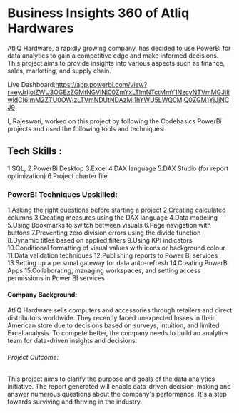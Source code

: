 # Business Insights 360 of Atliq Hardwares
AtliQ Hardware, a rapidly growing company, has decided to use PowerBi for data analytics to gain a competitive edge and make informed decisions. This project aims to provide insights into various aspects such as finance, sales, marketing, and supply chain.

Live Dashboard:https://app.powerbi.com/view?r=eyJrIjoiZWU3OGEzZGMtNGVlNi00ZmYxLTlmNTctMmY1NzcyNTVmMGJiIiwidCI6ImM2ZTU0OWIzLTVmNDUtNDAzMi1hYWU5LWQ0MjQ0ZGM1YjJjNCJ9

I, Rajeswari, worked on this project by following the Codebasics PowerBi projects and used the following tools and techniques:

## Tech Skills :

1.SQL,
2.PowerBi Desktop
3.Excel
4.DAX language
5.DAX Studio (for report optimization)
6.Project charter file

### PowerBI Techniques Upskilled:

1.Asking the right questions before starting a project
2.Creating calculated columns
3.Creating measures using the DAX language
4.Data modeling
5.Using Bookmarks to switch between visuals
6.Page navigation with buttons
7.Preventing zero division errors using the divide function
8.Dynamic titles based on applied filters
9.Using KPI indicators
10.Conditional formatting of visual values with icons or background colour
11.Data validation techniques
12.Publishing reports to Power BI services
13.Setting up a personal gateway for data auto-refresh
14.Creating PowerBi Apps
15.Collaborating, managing workspaces, and setting access permissions in Power BI services

#### Company Background:
 AtliQ Hardware sells computers and accessories through retailers and direct distributors worldwide. They recently faced unexpected losses in their American store due to decisions based on surveys, intuition, and limited Excel analysis. To compete better, the company needs to build an analytics team for data-driven insights and decisions.

###### Project Outcome:
 This project aims to clarify the purpose and goals of the data analytics initiative. The report generated will enable data-driven decision-making and answer numerous questions about the company's performance. It's a step towards surviving and thriving in the industry.

